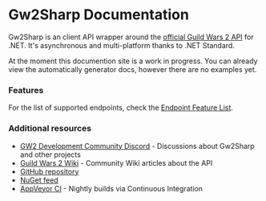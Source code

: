 # Gw2Sharp Documentation
Gw2Sharp is an client API wrapper around the [official Guild Wars 2 API](https://api.guildwars2.com/) for .NET.
It's asynchronous and multi-platform thanks to .NET Standard.

At the moment this documention site is a work in progress.
You can already view the automatically generator docs, however there are no examples yet.

### Features
For the list of supported endpoints, check the [Endpoint Feature List](features.md).

### Additional resources
- [GW2 Development Community Discord]() - Discussions about Gw2Sharp and other projects
- [Guild Wars 2 Wiki](https://wiki.guildwars2.com/wiki/API) - Community Wiki articles about the API
- [GitHub repository](https://github.com/Archomeda/Gw2Sharp)
- [NuGet feed]()
- [AppVeyor CI](https://ci.appveyor.com/project/Archomeda/Gw2Sharp) - Nightly builds via Continuous Integration
